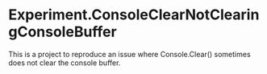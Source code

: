 # Experiment.ConsoleClearNotClearingConsoleBuffer
This is a project to reproduce an issue where Console.Clear() sometimes does not clear the console buffer.
